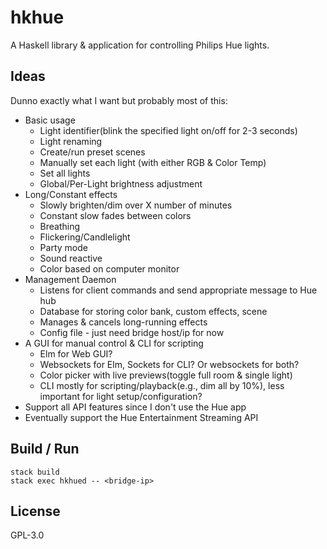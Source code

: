 # hkhue

A Haskell library & application for controlling Philips Hue lights.


## Ideas

Dunno exactly what I want but probably most of this:

* Basic usage
  * Light identifier(blink the specified light on/off for 2-3 seconds)
  * Light renaming
  * Create/run preset scenes
  * Manually set each light (with either RGB & Color Temp)
  * Set all lights
  * Global/Per-Light brightness adjustment
* Long/Constant effects
  * Slowly brighten/dim over X number of minutes
  * Constant slow fades between colors
  * Breathing
  * Flickering/Candlelight
  * Party mode
  * Sound reactive
  * Color based on computer monitor
* Management Daemon
  * Listens for client commands and send appropriate message to Hue hub
  * Database for storing color bank, custom effects, scene
  * Manages & cancels long-running effects
  * Config file - just need bridge host/ip for now
* A GUI for manual control & CLI for scripting
  * Elm for Web GUI?
  * Websockets for Elm, Sockets for CLI? Or websockets for both?
  * Color picker with live previews(toggle full room & single light)
  * CLI mostly for scripting/playback(e.g., dim all by 10%), less important for
    light setup/configuration?
* Support all API features since I don't use the Hue app
* Eventually support the Hue Entertainment Streaming API


## Build / Run

```
stack build
stack exec hkhued -- <bridge-ip>
```


## License

GPL-3.0
